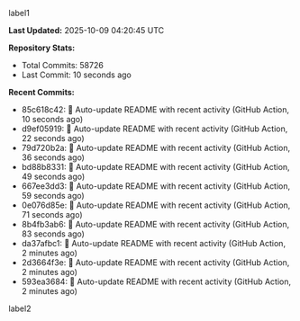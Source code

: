 
label1 
<!-- ACTIVITY_START -->
**Last Updated:** 2025-10-09 04:20:45 UTC

**Repository Stats:**
- Total Commits: 58726
- Last Commit: 10 seconds ago

**Recent Commits:**
- 85c618c42: 🤖 Auto-update README with recent activity (GitHub Action, 10 seconds ago)
- d9ef05919: 🤖 Auto-update README with recent activity (GitHub Action, 22 seconds ago)
- 79d720b2a: 🤖 Auto-update README with recent activity (GitHub Action, 36 seconds ago)
- bd88b8331: 🤖 Auto-update README with recent activity (GitHub Action, 49 seconds ago)
- 667ee3dd3: 🤖 Auto-update README with recent activity (GitHub Action, 59 seconds ago)
- 0e076d85e: 🤖 Auto-update README with recent activity (GitHub Action, 71 seconds ago)
- 8b4fb3ab6: 🤖 Auto-update README with recent activity (GitHub Action, 83 seconds ago)
- da37afbc1: 🤖 Auto-update README with recent activity (GitHub Action, 2 minutes ago)
- 2d3664f3e: 🤖 Auto-update README with recent activity (GitHub Action, 2 minutes ago)
- 593ea3684: 🤖 Auto-update README with recent activity (GitHub Action, 2 minutes ago)
<!-- ACTIVITY_END -->

label2
